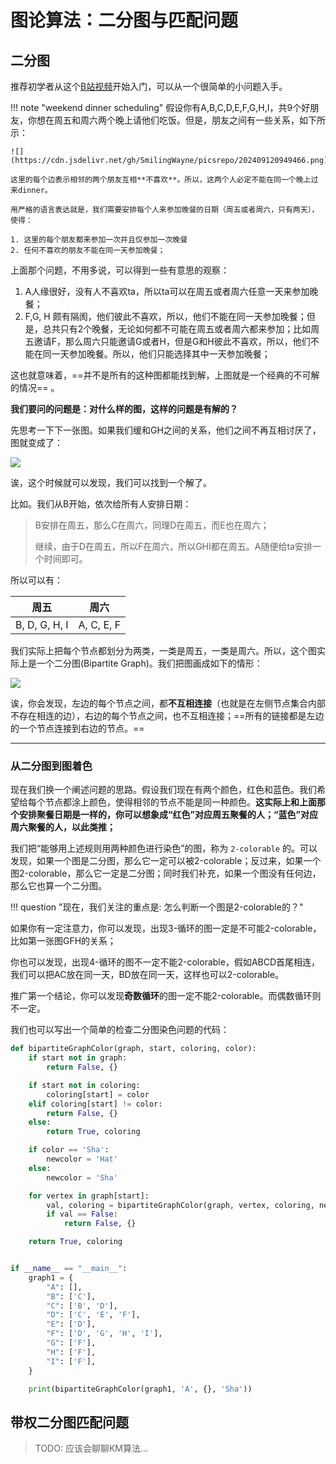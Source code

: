 # 图论算法：二分图与匹配问题

## 二分图

推荐初学者从这个[B站视频](https://www.bilibili.com/video/BV1Pb421H7Sj/?p=10)开始入门，可以从一个很简单的小问题入手。

!!! note "weekend dinner scheduling"
    假设你有A,B,C,D,E,F,G,H,I，共9个好朋友，你想在周五和周六两个晚上请他们吃饭。但是，朋友之间有一些关系，如下所示：

    ![](https://cdn.jsdelivr.net/gh/SmilingWayne/picsrepo/202409120949466.png)

    这里的每个边表示相邻的两个朋友互相**不喜欢**。所以，这两个人必定不能在同一个晚上过来dinner。

    用严格的语言表达就是，我们需要安排每个人来参加晚餐的日期（周五或者周六，只有两天），使得：
    
    1. 这里的每个朋友都来参加一次并且仅参加一次晚餐
    2. 任何不喜欢的朋友不能在同一天参加晚餐；

上面那个问题，不用多说，可以得到一些有意思的观察：

1. A人缘很好，没有人不喜欢ta，所以ta可以在周五或者周六任意一天来参加晚餐；
2. F,G, H 颇有隔阂，他们彼此不喜欢，所以，他们不能在同一天参加晚餐；但是，总共只有2个晚餐，无论如何都不可能在周五或者周六都来参加；比如周五邀请F，那么周六只能邀请G或者H，但是G和H彼此不喜欢，所以，他们不能在同一天参加晚餐。所以，他们只能选择其中一天参加晚餐；

这也就意味着，==并不是所有的这种图都能找到解，上图就是一个经典的不可解的情况== 。

**我们要问的问题是：对什么样的图，这样的问题是有解的？**

先思考一下下一张图。如果我们缓和GH之间的关系，他们之间不再互相讨厌了，图就变成了：

![](https://cdn.jsdelivr.net/gh/SmilingWayne/picsrepo/202409120952915.png)

诶，这个时候就可以发现，我们可以找到一个解了。

比如。我们从B开始，依次给所有人安排日期：

> B安排在周五，那么C在周六，同理D在周五，而E也在周六；
>
> 继续，由于D在周五，所以F在周六，所以GHI都在周五。A随便给ta安排一个时间即可。

所以可以有：

|     周五      |    周六    |
| :-----------: | :--------: |
| B, D, G, H, I | A, C, E, F |

我们实际上把每个节点都划分为两类，一类是周五，一类是周六。所以，这个图实际上是一个二分图(Bipartite Graph)。我们把图画成如下的情形：

![](https://cdn.jsdelivr.net/gh/SmilingWayne/picsrepo/202409120957150.png)

诶，你会发现，左边的每个节点之间，都**不互相连接**（也就是在左侧节点集合内部不存在相连的边），右边的每个节点之间，也不互相连接；==所有的链接都是左边的一个节点连接到右边的节点。==

------

### 从二分图到图着色

现在我们换一个阐述问题的思路。假设我们现在有两个颜色，红色和蓝色。我们希望给每个节点都涂上颜色，使得相邻的节点不能是同一种颜色。**这实际上和上面那个安排聚餐日期是一样的，你可以想象成“红色”对应周五聚餐的人；“蓝色”对应周六聚餐的人，以此类推；**

我们把“能够用上述规则用两种颜色进行染色”的图，称为 `2-colorable` 的。可以发现，如果一个图是二分图，那么它一定可以被2-colorable；反过来，如果一个图2-colorable，那么它一定是二分图；同时我们补充，如果一个图没有任何边，那么它也算一个二分图。

!!! question "现在，我们关注的重点是: 怎么判断一个图是2-colorable的？"

如果你有一定注意力，你可以发现，出现3-循环的图一定是不可能2-colorable，比如第一张图GFH的关系；

你也可以发现，出现4-循环的图不一定不能2-colorable，假如ABCD首尾相连，我们可以把AC放在同一天，BD放在同一天，这样也可以2-colorable。

推广第一个结论，你可以发现**奇数循环**的图一定不能2-colorable。而偶数循环则不一定。

我们也可以写出一个简单的检查二分图染色问题的代码：

```Python
def bipartiteGraphColor(graph, start, coloring, color):
    if start not in graph:
        return False, {}

    if start not in coloring:
        coloring[start] = color
    elif coloring[start] != color:
        return False, {}
    else:
        return True, coloring

    if color == 'Sha':
        newcolor = 'Hat'
    else:
        newcolor = 'Sha'

    for vertex in graph[start]:
        val, coloring = bipartiteGraphColor(graph, vertex, coloring, newcolor)
        if val == False:
            return False, {}

    return True, coloring


if __name__ == "__main__":
    graph1 = {
        "A": [],
        "B": ['C'],
        "C": ['B', 'D'],
        "D": ['C', 'E', 'F'],
        "E": ['D'],
        "F": ['D', 'G', 'H', 'I'],
        "G": ['F'],
        "H": ['F'],
        "I": ['F'],
    }

    print(bipartiteGraphColor(graph1, 'A', {}, 'Sha'))
```


## 带权二分图匹配问题

> TODO: 应该会聊聊KM算法...